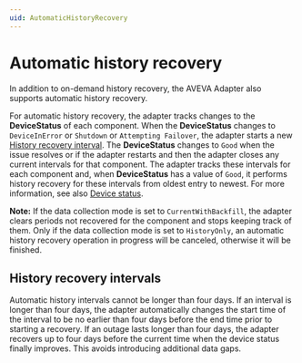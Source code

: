 ```yaml
---
uid: AutomaticHistoryRecovery
---
```


# Automatic history recovery

In addition to on-demand history recovery, the AVEVA Adapter also supports automatic history recovery.

For automatic history recovery, the adapter tracks changes to the **DeviceStatus** of each component. When the **DeviceStatus** changes to `DeviceInError` or `Shutdown` or `Attempting Failover`, the adapter starts a new [History recovery interval](#history-recovery-intervals). The **DeviceStatus** changes to `Good` when the issue resolves or if the adapter restarts and then the adapter closes any current intervals for that component. The adapter tracks these intervals for each component and, when **DeviceStatus** has a value of `Good`, it performs history recovery for these intervals from oldest entry to newest. For more information, see also [Device status](xref:DeviceStatus).

**Note:** If the data collection mode is set to `CurrentWithBackfill`, the adapter clears periods not recovered for the component and stops keeping track of them. Only if the data collection mode is set to `HistoryOnly`, an automatic history recovery operation in progress will be canceled, otherwise it will be finished.

## History recovery intervals

Automatic history intervals cannot be longer than four days. If an interval is longer than four days, the adapter automatically changes the start time of the interval to be no earlier than four days before the end time prior to starting a recovery. If an outage lasts longer than four days, the adapter recovers up to four days before the current time when the device status finally improves. This avoids introducing additional data gaps.
